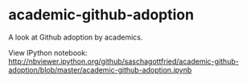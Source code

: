 academic-github-adoption
========================

A look at Github adoption by academics.

View IPython notebook: <http://nbviewer.ipython.org/github/saschagottfried/academic-github-adoption/blob/master/academic-github-adoption.ipynb>
